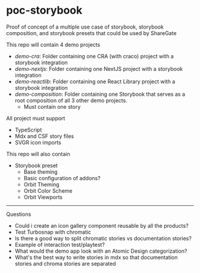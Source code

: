 # poc-storybook
Proof of concept of a multiple use case of storybook, storybook composition, and storybook presets that could be used by ShareGate


This repo will contain 4 demo projects
- *demo-cra*: Folder containing one CRA (with craco) project with a storybook integration
- *demo-nextjs*: Folder containing one NextJS project with a storybook integration
- *demo-reactlib*: Folder containing one React Library project with a storybook integration
- *demo-composition*: Folder containing one Storybook that serves as a root composition of all 3 other demo projects.
    - Must contain one story

All project must support
- TypeScript
- Mdx and CSF story files
- SVGR icon imports

This repo will also contain
- Storybook preset 
    - Base theming
    - Basic configuration of addons?
    - Orbit Theming
    - Orbit Color Scheme
    - Orbit Viewports
    

---------------------------------------
Questions 
- Could i create an icon gallery component reusable by all the products?
- Test Turbosnap  with chromatic
- Is there a good way to split chromatic stories vs documentation stories?
- Example of interaction test/playtest?
- What would the demo app look with an Atomic Design categorization?
- What's the best way to write stories in mdx so that documentation stories and chroma stories are separated





